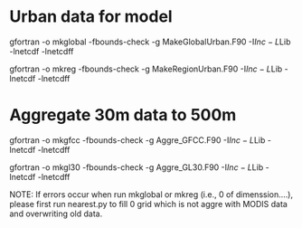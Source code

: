 # Urban data for model
gfortran -o mkglobal -fbounds-check -g MakeGlobalUrban.F90 -I$Inc -L$Lib -lnetcdf -lnetcdff

gfortran -o mkreg -fbounds-check -g MakeRegionUrban.F90 -I$Inc -L$Lib -lnetcdf -lnetcdff
# Aggregate 30m data to 500m
gfortran -o mkgfcc -fbounds-check -g Aggre_GFCC.F90 -I$Inc -L$Lib -lnetcdf -lnetcdff

gfortran -o mkgl30 -fbounds-check -g Aggre_GL30.F90 -I$Inc -L$Lib -lnetcdf -lnetcdff


NOTE:
If errors occur when run mkglobal or mkreg (i.e., 0 of dimenssion....), please first run nearest.py to fill 0 grid which
is not aggre with MODIS data and overwriting old data.
